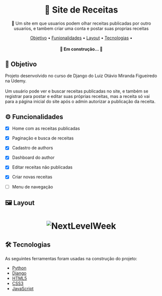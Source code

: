 <h1 align="center">
    🍴 Site de Receitas
</h1>
<p align="center">🍰 Um site em que usuarios podem olhar receitas publicadas por outro usuarios, e tambem criar uma conta e postar suas proprias receitas</p>

<p align="center">
 <a href="#objetivo">Objetivo</a> •
 <a href="#funcionalidades">Funionalidades</a> • 
 <a href="#layout">Layout</a> • 
 <a href="#tecnologias">Tecnologias</a> • 
</p>

<h4 align="center"> 
	🚧  Em construção...  🚧
</h4>

<h2 id="objetivo">📝 Objetivo</h2>

<p>
Projeto desenvolvido no curso de Django do Luiz Otávio Miranda Figueiredo na Udemy.<br><br>
Um usuário pode ver e buscar receitas publicadas no site, e também se registrar para postar e editar suas próprias receitas, mas a receita só vai para a página inicial do site após o admin autorizar a publicação da receita.
</p>

<h2 id="funcionalidades">⚙️ Funcionalidades</h2>

- [x] Home com as receitas publicadas
- [x] Paginação e busca de receitas
- [x] Cadastro de authors
- [x] Dashboard do author
- [x] Editar receitas não publicadas
- [x] Criar novas receitas
- [ ] Menu de navegação


<h2 id="layout">🖼️ Layout</h2>

<h1 align="center">
  <img alt="NextLevelWeek" title="#NextLevelWeek" src="./assets/site-receitas3.gif" />
</h1>

<h2 id="tecnologias">🛠 Tecnologias</h2>

<p>As seguintes ferramentas foram usadas na construção do projeto:</p>

- [Python](https://www.python.org/)
- [Django](https://www.djangoproject.com/start/overview/)
- [HTML5](https://developer.mozilla.org/pt-BR/docs/Web/HTML)
- [CSS3](https://developer.mozilla.org/pt-BR/docs/Web/CSS)
- [JavaScript](https://www.javascript.com/)
